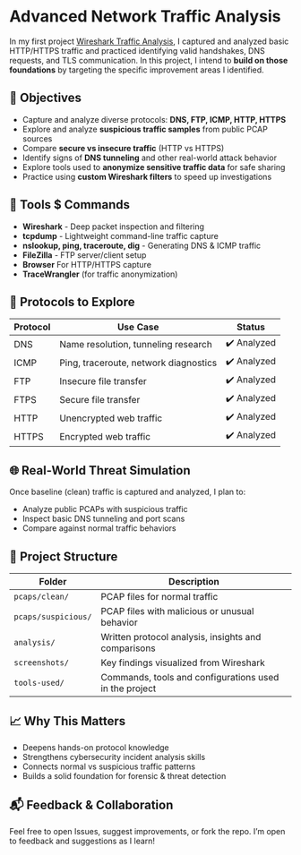 # Advanced Network Traffic Analysis
In my first project [Wireshark Traffic Analysis](https://github.com/chukwupg/wireshark-traffic-analysis), I captured and analyzed basic HTTP/HTTPS traffic and practiced identifying valid handshakes, DNS requests, and TLS communication. In this project, I intend to **build on those foundations** by targeting the specific improvement areas I identified.

## 🎯 Objectives

- Capture and analyze diverse protocols: **DNS, FTP, ICMP, HTTP, HTTPS**
- Explore and analyze **suspicious traffic samples** from public PCAP sources
- Compare **secure vs insecure traffic** (HTTP vs HTTPS)
- Identify signs of **DNS tunneling** and other real-world attack behavior
- Explore tools used to **anonymize sensitive traffic data** for safe sharing
- Practice using **custom Wireshark filters** to speed up investigations


## 🧰 Tools $ Commands

- **Wireshark** - Deep packet inspection and filtering
- **tcpdump** - Lightweight command-line traffic capture
- **nslookup, ping, traceroute, dig** - Generating DNS & ICMP traffic
- **FileZilla** - FTP server/client setup
- **Browser** For HTTP/HTTPS capture
- **TraceWrangler** (for traffic anonymization)

## 🔄 Protocols to Explore

| Protocol | Use Case | Status |
|----------|----------|--------|
| DNS      | Name resolution, tunneling research | ✔️ Analyzed |
| ICMP     | Ping, traceroute, network diagnostics | ✔️ Analyzed |
| FTP      | Insecure file transfer | ✔️ Analyzed |
| FTPS      | Secure file transfer | ✔️ Analyzed |
| HTTP     | Unencrypted web traffic | ✔️ Analyzed |
| HTTPS    | Encrypted web traffic | ✔️ Analyzed |

## 🌐 Real-World Threat Simulation

Once baseline (clean) traffic is captured and analyzed, I plan to:
- Analyze public PCAPs with suspicious traffic
- Inspect basic DNS tunneling and port scans
- Compare against normal traffic behaviors

## 📂 Project Structure

| Folder | Description |
|--------|-------------|
| `pcaps/clean/` | PCAP files for normal traffic |
| `pcaps/suspicious/` | PCAP files with malicious or unusual behavior |
| `analysis/` | Written protocol analysis, insights and comparisons |
| `screenshots/` | Key findings visualized from Wireshark |
| `tools-used/` | Commands, tools and configurations used in the project |

## 📈 Why This Matters

- Deepens hands-on protocol knowledge
- Strengthens cybersecurity incident analysis skills
- Connects normal vs suspicious traffic patterns
- Builds a solid foundation for forensic & threat detection

## 📬 Feedback & Collaboration

Feel free to open Issues, suggest improvements, or fork the repo. I’m open to feedback and suggestions as I learn!
